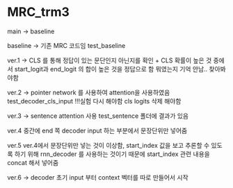 # MRC_trm3
main
-> baseline

baseline
-> 기존 MRC 코드임
test_baseline

ver.1
-> CLS 를 통해 정답이 있는 문단인지 아닌지를 확인 + CLS 확률이 높은 것 중에서 start_logit과 end_logit 의 합이 높은 것을 정답으로 함
뭐였는지 기억 안남.. 찾아봐야함

ver.2
-> pointer network 를 사용하여 attention을 사용하였음
test_decoder_cls_input
!!!실험 다시 해야함 cls logits 삭제 해야함

ver.3
-> sentence attention 사용
test_sentence 폴더에 결과가 있음

ver.4
중간에 end 쪽 decoder input 하는 부분에서 문장단위만 넣어줌

ver.5
ver.4에서 문장단위만 넣는 것이 이상함, start_index 값을 보고 추론할 수 있도록 하기 위해 rnn_decoder 를 사용하는 것이기 때문에 start_index 관련 내용을 concat 해서 넣어줌

ver.6
-> decoder 초기 input 부터 context 벡터를 따로 만들어서 시작
